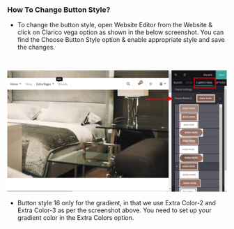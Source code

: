 
### How To Change Button Style?



* To change the button style, open Website Editor from the Website & click on Clarico vega option as shown in the below screenshot. You can find the Choose Button Style option & enable appropriate style and save the changes.

 


![](./images/5-1.png)


* Button style 16 only for the gradient, in that we use Extra Color-2 and Extra Color-3 as per the screenshot above. You need to set up your gradient color in the Extra Colors option.

